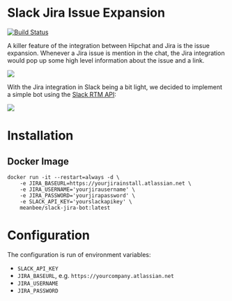 # Slack Jira Issue Expansion

[![Build Status](https://travis-ci.org/meanbee/slack-jira-bot.svg?branch=travis)](https://travis-ci.org/meanbee/slack-jira-bot)

A killer feature of the integration between Hipchat and Jira is the issue expansion.  Whenever a Jira issue is mention in the chat, the Jira integration would pop up some high level information about the issue and a link.

![](https://punkstar.keybase.pub/github/slack-jira-bot/screenshots/hipchat_example.png)

With the Jira integration in Slack being a bit light, we decided to implement a simple bot using the [Slack RTM API](https://api.slack.com/rtm):

![](https://punkstar.keybase.pub/github/slack-jira-bot/screenshots/message_example_with_attachment.png)

# Installation
    
## Docker Image

    docker run -it --restart=always -d \
        -e JIRA_BASEURL=https://yourjirainstall.atlassian.net \
        -e JIRA_USERNAME='yourjirausername' \
        -e JIRA_PASSWORD='yourjirapassword' \
        -e SLACK_API_KEY='yourslackapikey' \
        meanbee/slack-jira-bot:latest
    
# Configuration

The configuration is run of environment variables:

* `SLACK_API_KEY`
* `JIRA_BASEURL`, e.g. `https://yourcompany.atlassian.net`
* `JIRA_USERNAME`
* `JIRA_PASSWORD`
